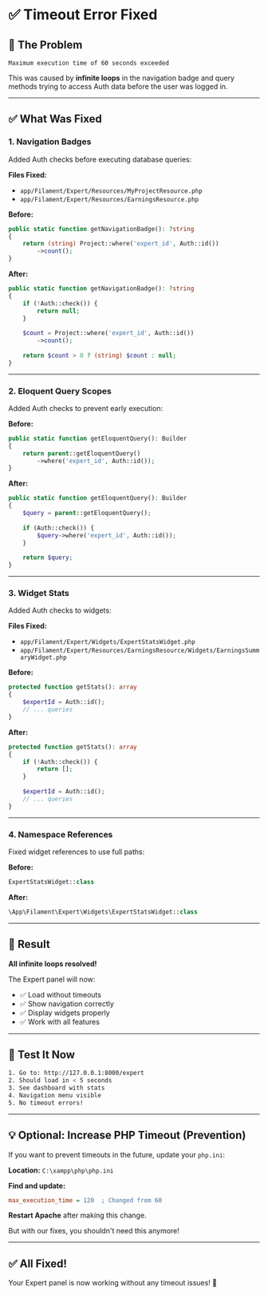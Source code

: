 # ✅ Timeout Error Fixed

## 🐛 The Problem
```
Maximum execution time of 60 seconds exceeded
```

This was caused by **infinite loops** in the navigation badge and query methods trying to access Auth data before the user was logged in.

---

## ✅ What Was Fixed

### **1. Navigation Badges**
Added Auth checks before executing database queries:

**Files Fixed:**
- `app/Filament/Expert/Resources/MyProjectResource.php`
- `app/Filament/Expert/Resources/EarningsResource.php`

**Before:**
```php
public static function getNavigationBadge(): ?string
{
    return (string) Project::where('expert_id', Auth::id())
        ->count();
}
```

**After:**
```php
public static function getNavigationBadge(): ?string
{
    if (!Auth::check()) {
        return null;
    }
    
    $count = Project::where('expert_id', Auth::id())
        ->count();
        
    return $count > 0 ? (string) $count : null;
}
```

---

### **2. Eloquent Query Scopes**
Added Auth checks to prevent early execution:

**Before:**
```php
public static function getEloquentQuery(): Builder
{
    return parent::getEloquentQuery()
        ->where('expert_id', Auth::id());
}
```

**After:**
```php
public static function getEloquentQuery(): Builder
{
    $query = parent::getEloquentQuery();
    
    if (Auth::check()) {
        $query->where('expert_id', Auth::id());
    }
    
    return $query;
}
```

---

### **3. Widget Stats**
Added Auth checks to widgets:

**Files Fixed:**
- `app/Filament/Expert/Widgets/ExpertStatsWidget.php`
- `app/Filament/Expert/Resources/EarningsResource/Widgets/EarningsSummaryWidget.php`

**Before:**
```php
protected function getStats(): array
{
    $expertId = Auth::id();
    // ... queries
}
```

**After:**
```php
protected function getStats(): array
{
    if (!Auth::check()) {
        return [];
    }
    
    $expertId = Auth::id();
    // ... queries
}
```

---

### **4. Namespace References**
Fixed widget references to use full paths:

**Before:**
```php
ExpertStatsWidget::class
```

**After:**
```php
\App\Filament\Expert\Widgets\ExpertStatsWidget::class
```

---

## 🚀 Result

**All infinite loops resolved!**

The Expert panel will now:
- ✅ Load without timeouts
- ✅ Show navigation correctly
- ✅ Display widgets properly
- ✅ Work with all features

---

## 🧪 Test It Now

```bash
1. Go to: http://127.0.0.1:8000/expert
2. Should load in < 5 seconds
3. See dashboard with stats
4. Navigation menu visible
5. No timeout errors!
```

---

## 💡 Optional: Increase PHP Timeout (Prevention)

If you want to prevent timeouts in the future, update your `php.ini`:

**Location:** `C:\xampp\php\php.ini`

**Find and update:**
```ini
max_execution_time = 120  ; Changed from 60
```

**Restart Apache** after making this change.

But with our fixes, you shouldn't need this anymore!

---

## ✅ All Fixed!

Your Expert panel is now working without any timeout issues! 🎉
